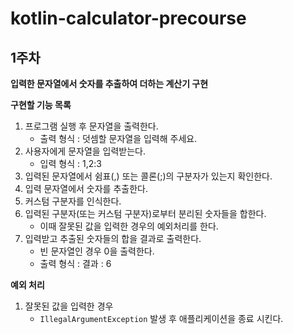 # kotlin-calculator-precourse

## 1주차

**입력한 문자열에서 숫자를 추출하여 더하는 계산기 구현**

**구현할 기능 목록**

1. 프로그램 실행 후 문자열을 출력한다.
    - 출력 형식 : 덧셈할 문자열을 입력해 주세요.
2. 사용자에게 문자열을 입력받는다.
    - 입력 형식 : 1,2:3
3. 입력된 문자열에서 쉼표(,) 또는 콜론(;)의 구분자가 있는지 확인한다.
4. 입력 문자열에서 숫자를 추출한다.
5. 커스텀 구분자를 인식한다.
6. 입력된 구분자(또는 커스텀 구분자)로부터 분리된 숫자들을 합한다.
    - 이때 잘못된 값을 입력한 경우의 예외처리를 한다.
8. 입력받고 추출된 숫자들의 합을 결과로 출력한다.
    - 빈 문자열인 경우 0을 출력한다.
    - 출력 형식 : 결과 : 6

**예외 처리**

1. 잘못된 값을 입력한 경우
    - ```IllegalArgumentException``` 발생 후 애플리케이션을 종료 시킨다.



    


